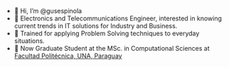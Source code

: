 - 👋 Hi, I’m @gusespinola
- 👀 Electronics and Telecommunications Engineer, interested in knowing current trends in IT solutions for Industry and Business.
- 🌱 Trained for applying Problem Solving techniques to everyday situations.
- 📖 Now Graduate Student at the MSc. in Computational Sciences at [Facultad Politécnica, UNA, Paraguay](https://www.pol.una.py/postgrado/maestrias-y-especializaciones/maestria-en-ciencias-de-la-computacion/)
<!--- - 💞️ I’m looking to collaborate on ... --->
<!--- - 📫 How to reach me ... --->

<!---
gusespinola/gusespinola is a ✨ special ✨ repository because its `README.md` (this file) appears on your GitHub profile.
You can click the Preview link to take a look at your changes.
--->
